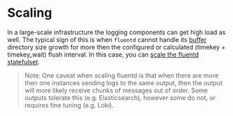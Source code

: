# Scaling

In a large-scale infrastructure the logging components can get high load as well. The typical sign of this is when `fluentd` cannot handle its [buffer](./plugins/outputs/buffer.md) directory size growth for more then the configured or calculated (timekey + timekey_wait) flush interval. In this case, you can [scale the fluentd statefulset](./crds.md#Scaling).

>Note: One caveat when scaling fluentd is that when there are more then one instances sending logs to the same output, then the output will more likely receive chunks of messages out of order. Some outputs tolerate this (e.g. Elasticsearch), however some do not, or requires fine tuning (e.g. Loki).